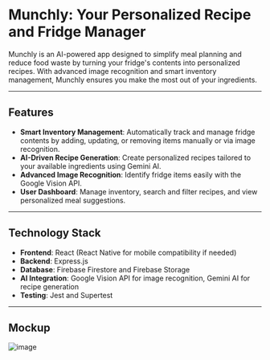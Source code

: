 # Munchly: Your Personalized Recipe and Fridge Manager

Munchly is an AI-powered app designed to simplify meal planning and reduce food waste by turning your fridge's contents into personalized recipes. With advanced image recognition and smart inventory management, Munchly ensures you make the most out of your ingredients.

---

## Features

- **Smart Inventory Management**: Automatically track and manage fridge contents by adding, updating, or removing items manually or via image recognition.
- **AI-Driven Recipe Generation**: Create personalized recipes tailored to your available ingredients using Gemini AI.
- **Advanced Image Recognition**: Identify fridge items easily with the Google Vision API.
- **User Dashboard**: Manage inventory, search and filter recipes, and view personalized meal suggestions.

---

## Technology Stack

- **Frontend**: React (React Native for mobile compatibility if needed)
- **Backend**: Express.js
- **Database**: Firebase Firestore and Firebase Storage
- **AI Integration**: Google Vision API for image recognition, Gemini AI for recipe generation
- **Testing**: Jest and Supertest

---

## Mockup

![image](https://github.com/user-attachments/assets/ca27b223-7161-4f07-9c68-46f0d433d81d)

